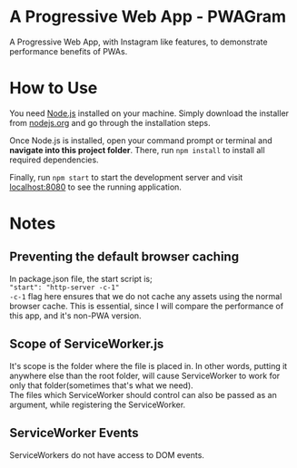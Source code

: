 # A Progressive Web App - PWAGram

A Progressive Web App, with Instagram like features, to demonstrate performance benefits of PWAs.

# How to Use

You need [Node.js](https://nodejs.org) installed on your machine. Simply download the installer from [nodejs.org](https://nodejs.org) and go through the installation steps.

Once Node.js is installed, open your command prompt or terminal and **navigate into this project folder**. There, run `npm install` to install all required dependencies.

Finally, run `npm start` to start the development server and visit [localhost:8080](http://localhost:8080) to see the running application.

# Notes

## Preventing the default browser caching

In package.json file, the start script is;  
`"start": "http-server -c-1"`  
`-c-1` flag here ensures that we do not cache any assets using the normal browser cache. This is essential, since I will compare the performance of this app, and it's non-PWA version.

## Scope of ServiceWorker.js

It's scope is the folder where the file is placed in. In other words, putting it anywhere else than the root folder, will cause ServiceWorker to work for only that folder(sometimes that's what we need).  
The files which ServiceWorker should control can also be passed as an argument, while registering the ServiceWorker.

## ServiceWorker Events

ServiceWorkers do not have access to DOM events.
